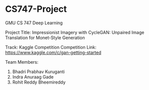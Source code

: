 # CS747-Project
GMU CS 747 Deep Learning

Project Title: Impressionist Imagery with CycleGAN: Unpaired Image Translation for Monet-Style Generation

Track: Kaggle Competition
Competition Link: https://www.kaggle.com/c/gan-getting-started

Team Members:
1. Bhadri Prabhav Kuruganti
2. Indra Anuraag Gade
3. Rohit Reddy Bheemireddy
